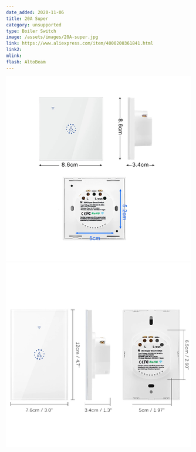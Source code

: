 ```yaml
---
date_added: 2020-11-06
title: 20A Super 
category: unsupported
type: Boiler Switch
image: /assets/images/20A-super.jpg
link: https://www.aliexpress.com/item/4000200361841.html
link2:
mlink: 
flash: AltoBeam
---
```


![](/assets/images/20A-super-eu.jpg)
![](/assets/images/20A-super-us.jpg)